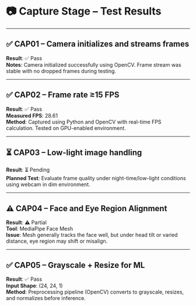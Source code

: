 
# 📷 Capture Stage – Test Results

---

## ✅ CAP01 – Camera initializes and streams frames
**Result**: ✅ Pass  
**Notes**: Camera initialized successfully using OpenCV. Frame stream was stable with no dropped frames during testing.

---

## ✅ CAP02 – Frame rate ≥15 FPS
**Result**: ✅ Pass  
**Measured FPS**: 28.61  
**Method**: Captured using Python and OpenCV with real-time FPS calculation. Tested on GPU-enabled environment.

---

## ⏳ CAP03 – Low-light image handling
**Result**: ⏳ Pending  
**Planned Test**: Evaluate frame quality under night-time/low-light conditions using webcam in dim environment.

---

## ⚠️ CAP04 – Face and Eye Region Alignment
**Result**: ⚠️ Partial  
**Tool**: MediaPipe Face Mesh  
**Issue**: Mesh generally tracks the face well, but under head tilt or varied distance, eye region may shift or misalign.

---

## ✅ CAP05 – Grayscale + Resize for ML
**Result**: ✅ Pass  
**Input Shape**: (24, 24, 1)  
**Method**: Preprocessing pipeline (OpenCV) converts to grayscale, resizes, and normalizes before inference.
